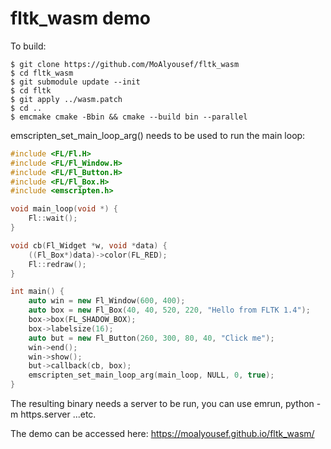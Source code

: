 # fltk_wasm demo

To build:
```
$ git clone https://github.com/MoAlyousef/fltk_wasm
$ cd fltk_wasm
$ git submodule update --init
$ cd fltk
$ git apply ../wasm.patch
$ cd ..
$ emcmake cmake -Bbin && cmake --build bin --parallel
```

emscripten_set_main_loop_arg() needs to be used to run the main loop:
```cpp
#include <FL/Fl.H>
#include <FL/Fl_Window.H>
#include <FL/Fl_Button.H>
#include <FL/Fl_Box.H>
#include <emscripten.h>

void main_loop(void *) {
    Fl::wait();
}

void cb(Fl_Widget *w, void *data) {
    ((Fl_Box*)data)->color(FL_RED);
    Fl::redraw();
}

int main() {
    auto win = new Fl_Window(600, 400);
    auto box = new Fl_Box(40, 40, 520, 220, "Hello from FLTK 1.4");
    box->box(FL_SHADOW_BOX);
    box->labelsize(16);
    auto but = new Fl_Button(260, 300, 80, 40, "Click me");
    win->end();
    win->show();
    but->callback(cb, box);
    emscripten_set_main_loop_arg(main_loop, NULL, 0, true);
}
```

The resulting binary needs a server to be run, you can use emrun, python -m https.server ...etc.

The demo can be accessed here:
https://moalyousef.github.io/fltk_wasm/